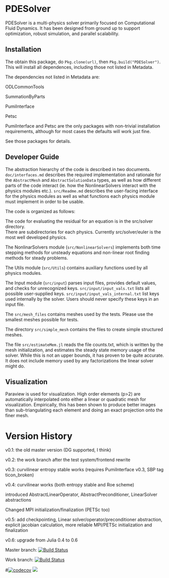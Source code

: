 # PDESolver
PDESolver is a multi-physics solver primarily focused on Computational Fluid
Dynamics.  It has been designed from ground up to support optimization,
robust simulation, and parallel scalability.

## Installation
The obtain this package, do `Pkg.clone(url)`, then `Pkg.build("PDESolver")`.  This will install all dependences, including those not listed in Metadata.

The dependencies not listed in Metadata are:

ODLCommonTools

SummationByParts

PumiInterface

Petsc

PumiInterface and Petsc are the only packages with non-trivial installation requirements, although for most cases the defaults will work just fine.

See those packages for details.


## Developer Guide

The abstraction hierarchy of the code is described in two documents.
`doc/interfaces.md` describes the required implementation and rationale for
the `AbstractMesh` and `AbstractSolutionData` types, as well as how different
parts of the code interact (ie. how the NonlinearSolvers interact with the
physics modules etc.).  `src/Readme.md` describes the user-facing interface
for the physics modules as well as what functions each physics module must
implement in order to be usable.

The code is organized as follows:

The code for evaluating the residual for an equation is in the src/solver directory.  
There are subdirectories for each physics.  Currently src/solver/euler is the most well developed physics.

The NonlinarSolvers module (`src/NonlinearSolvers`) implements both
time stepping methods for unsteady equations and non-linear root finding methods for steady problems.

The Utils module (`src/Utils`) contains auxiliary functions used by all
 physics modules.

The Input module (`src/input`) parses input files, provides default values,
and checks for unrecognized keys.  `src/input/input_vals.txt` lists all
possible user-supplied keys. `src/input/input_vals_internal.txt` list keys
used internally by the solver.  Users should never specify these keys in an
input file.

The `src/mesh_files` contains meshes used by the tests.  Please use the
smallest meshes possible for tests.

The directory `src/simple_mesh` contains the files to create simple structured meshes.

The file `src/estimateMem.jl` reads the file counts.txt, which is written by the mesh initialization, and estimates the steady state memory usage of the solver.
While this is not an upper bounds, it has proven to be quite accurate.  It does not include memory used by any factorizations the linear solver might do.


## Visualization
Paraview is used for visualization.  High order elements (p>2) are automatically
interpolated onto either a linear or quadratic mesh for visualization.
Empirically, this has been shown to produce better images than
sub-triangulating each element and doing an exact projection onto the finer
mesh.

# Version History
v0.1: the old master version (DG supported, I think)

v0.2: the work branch after the test system/frontend rewrite

v0.3: curvilinear entropy stable works (requires PumiInterface v0.3, SBP tag ticon_broken)

v0.4: curvilinear works (both entropy stable and Roe scheme)

introduced AbstractLinearOperator, AbstractPreconditioner, LinearSolver abstractions

Changed MPI initialization/finalization (PETSc too)

v0.5: add checkpointing, Linear solver/operator/preconditioner abstraction, explicit jacobian calculation,
      more reliable MPI/PETSc initialization and finalization

v0.6: upgrade from Julia 0.4 to 0.6

Master branch:
[![Build Status](https://travis-ci.org/OptimalDesignLab/PDESolver.jl.svg?branch=master)](https://travis-ci.org/OptimalDesignLab/PDESolver.jl)

Work branch:
[![Build Status](https://travis-ci.org/OptimalDesignLab/PDESolver.jl.svg?branch=work)](https://travis-ci.org/OptimalDesignLab/PDESolver.jl)

#[![codecov](https://codecov.io/gh/OptimalDesignLab/PDESolver.jl/branch/master/graph/badge.svg)](https://codecov.io/gh/OptimalDesignLab/PDESolver.jl)
[![](https://img.shields.io/badge/docs-stable-blue.svg)](http://www.optimaldesignlab.com/PDESolver.jl)

[//]: # (for some reason the webite is hosted at optimaldesignlab.com instead of github)

